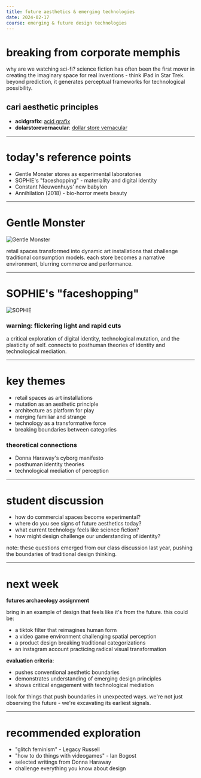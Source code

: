 ```yaml
---
title: future aesthetics & emerging technologies
date: 2024-02-17
course: emerging & future design technologies
---
```


# breaking from corporate memphis

why are we watching sci-fi? science fiction has often been the first mover in creating the imaginary space for real inventions - think iPad in Star Trek. beyond prediction, it generates perceptual frameworks for technological possibility.

## cari aesthetic principles
* **acidgrafix**: [acid grafix](https://cari.institute/aesthetics/acidgrafix)
* **dolarstorevernacular**: [dollar store vernacular](https://cari.institute/aesthetics/dollar-store-vernacular)

---

# today's reference points

* Gentle Monster stores as experimental laboratories
* SOPHIE's "faceshopping" - materiality and digital identity
* Constant Nieuwenhuys' new babylon
* Annihilation (2018) - bio-horror meets beauty

---

# Gentle Monster
![Gentle Monster](https://web-resource.gentlemonster.com/event/1716253628.jpg)

retail spaces transformed into dynamic art installations that challenge traditional consumption models. each store becomes a narrative environment, blurring commerce and performance.

---

# SOPHIE's "faceshopping"
![SOPHIE](https://youtu.be/es9-P1SOeHU?si=ue0NV2mF_VKVK0oP)
### warning: flickering light and rapid cuts

a critical exploration of digital identity, technological mutation, and the plasticity of self. connects to posthuman theories of identity and technological mediation.

---

# key themes

* retail spaces as art installations
* mutation as an aesthetic principle
* architecture as platform for play
* merging familiar and strange
* technology as a transformative force
* breaking boundaries between categories

### theoretical connections
* Donna Haraway's cyborg manifesto
* posthuman identity theories
* technological mediation of perception

---

# student discussion

* how do commercial spaces become experimental?
* where do you see signs of future aesthetics today?
* what current technology feels like science fiction?
* how might design challenge our understanding of identity?

note: these questions emerged from our class discussion last year, pushing the boundaries of traditional design thinking.

---

# next week

**futures archaeology assignment**

bring in an example of design that feels like it's from the future. this could be:
* a tiktok filter that reimagines human form
* a video game environment challenging spatial perception
* a product design breaking traditional categorizations
* an instagram account practicing radical visual transformation

**evaluation criteria**:
* pushes conventional aesthetic boundaries
* demonstrates understanding of emerging design principles
* shows critical engagement with technological mediation

look for things that push boundaries in unexpected ways. we're not just observing the future - we're excavating its earliest signals.

---

# recommended exploration

* "glitch feminism" - Legacy Russell
* "how to do things with videogames" - Ian Bogost
* selected writings from Donna Haraway
* challenge everything you know about design
